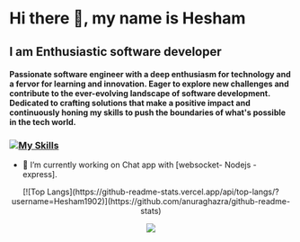 # Hi there 👋, my name is Hesham
## I am Enthusiastic software developer


#### Passionate software engineer with a deep enthusiasm for technology and a fervor for learning and innovation. Eager to explore new challenges and contribute to the ever-evolving landscape of software development. Dedicated to crafting solutions that make a positive impact and continuously honing my skills to push the boundaries of what's possible in the tech world.

### [![My Skills](https://skillicons.dev/icons?i=html,css,js,react,nodejs,express,py,django,git,graphql,mongodb,mysql,postgres,redis,sequelize)](https://skillicons.dev)

- 🔭 I’m currently working on Chat app with [websocket- Nodejs - express]. 




<div align='center'>
  [![Top Langs](https://github-readme-stats.vercel.app/api/top-langs/?username=Hesham1902)](https://github.com/anuraghazra/github-readme-stats)
</div>



<p align="center">
  <a href="https://skillicons.dev">
    <img src="https://skillicons.dev/icons?i=github,linkedin,twitter" />
  </a>
</p>
